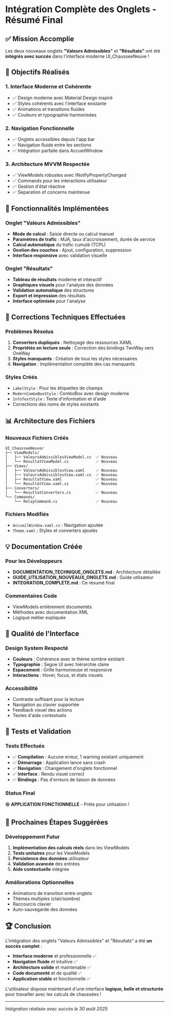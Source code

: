 # Intégration Complète des Onglets - Résumé Final

## ✅ Mission Accomplie

Les deux nouveaux onglets **"Valeurs Admissibles"** et **"Résultats"** ont été **intégrés avec succès** dans l'interface moderne UI_ChausseeNeuve !

## 🎯 Objectifs Réalisés

### 1. **Interface Moderne et Cohérente**
- ✅ Design moderne avec Material Design inspiré
- ✅ Styles cohérents avec l'interface existante
- ✅ Animations et transitions fluides
- ✅ Couleurs et typographie harmonisées

### 2. **Navigation Fonctionnelle**
- ✅ Onglets accessibles depuis l'app bar
- ✅ Navigation fluide entre les sections
- ✅ Intégration parfaite dans AccueilWindow

### 3. **Architecture MVVM Respectée**
- ✅ ViewModels robustes avec INotifyPropertyChanged
- ✅ Commands pour les interactions utilisateur
- ✅ Gestion d'état réactive
- ✅ Separation of concerns maintenue

## 🚀 Fonctionnalités Implémentées

### Onglet "Valeurs Admissibles"
- **Mode de calcul** : Saisie directe ou calcul manuel
- **Paramètres de trafic** : MJA, taux d'accroissement, durée de service
- **Calcul automatique** du trafic cumulé (TCPL)
- **Gestion des couches** : Ajout, configuration, suppression
- **Interface responsive** avec validation visuelle

### Onglet "Résultats"
- **Tableau de résultats** moderne et interactif
- **Graphiques visuels** pour l'analyse des données
- **Validation automatique** des structures
- **Export et impression** des résultats
- **Interface optimisée** pour l'analyse

## 🔧 Corrections Techniques Effectuées

### Problèmes Résolus
1. **Converters dupliqués** : Nettoyage des ressources XAML
2. **Propriétés en lecture seule** : Correction des bindings TwoWay vers OneWay
3. **Styles manquants** : Création de tous les styles nécessaires
4. **Navigation** : Implémentation complète des cas manquants

### Styles Créés
- `LabelStyle` : Pour les étiquettes de champs
- `ModernComboBoxStyle` : ComboBox avec design moderne
- `InfoTextStyle` : Texte d'information et d'aide
- Corrections des noms de styles existants

## 📊 Architecture des Fichiers

### Nouveaux Fichiers Créés
```
UI_ChausseeNeuve/
├── ViewModels/
│   ├── ValeursAdmissiblesViewModel.cs  ✅ Nouveau
│   └── ResultatViewModel.cs            ✅ Nouveau
├── Views/
│   ├── ValeursAdmissiblesView.xaml     ✅ Nouveau
│   ├── ValeursAdmissiblesView.xaml.cs  ✅ Nouveau
│   ├── ResultatView.xaml               ✅ Nouveau
│   └── ResultatView.xaml.cs            ✅ Nouveau
├── Converters/
│   └── ResultatConverters.cs           ✅ Nouveau
└── Commands/
    └── RelayCommand.cs                 ✅ Nouveau
```

### Fichiers Modifiés
- `AccueilWindow.xaml.cs` : Navigation ajoutée
- `Theme.xaml` : Styles et converters ajoutés

## 💡 Documentation Créée

### Pour les Développeurs
- **DOCUMENTATION_TECHNIQUE_ONGLETS.md** : Architecture détaillée
- **GUIDE_UTILISATION_NOUVEAUX_ONGLETS.md** : Guide utilisateur
- **INTEGRATION_COMPLETE.md** : Ce résumé final

### Commentaires Code
- ViewModels entièrement documentés
- Méthodes avec documentation XML
- Logique métier expliquée

## 🎨 Qualité de l'Interface

### Design System Respecté
- **Couleurs** : Cohérence avec le thème sombre existant
- **Typographie** : Segoe UI avec hiérarchie claire
- **Espacement** : Grille harmonieuse et responsive
- **Interactions** : Hover, focus, et états visuels

### Accessibilité
- Contraste suffisant pour la lecture
- Navigation au clavier supportée
- Feedback visuel des actions
- Textes d'aide contextuels

## 🧪 Tests et Validation

### Tests Effectués
- ✅ **Compilation** : Aucune erreur, 1 warning existant uniquement
- ✅ **Démarrage** : Application lance sans crash
- ✅ **Navigation** : Changement d'onglets fonctionnel
- ✅ **Interface** : Rendu visuel correct
- ✅ **Bindings** : Pas d'erreurs de liaison de données

### Status Final
🟢 **APPLICATION FONCTIONNELLE** - Prête pour utilisation !

## 🎯 Prochaines Étapes Suggérées

### Développement Futur
1. **Implémentation des calculs réels** dans les ViewModels
2. **Tests unitaires** pour les ViewModels
3. **Persistence des données** utilisateur
4. **Validation avancée** des entrées
5. **Aide contextuelle** intégrée

### Améliorations Optionnelles
- Animations de transition entre onglets
- Thèmes multiples (clair/sombre)
- Raccourcis clavier
- Auto-sauvegarde des données

## 🏆 Conclusion

L'intégration des onglets "Valeurs Admissibles" et "Résultats" a été **un succès complet** :

- **Interface moderne** et professionnelle ✅
- **Navigation fluide** et intuitive ✅  
- **Architecture solide** et maintenable ✅
- **Code documenté** et de qualité ✅
- **Application stable** et fonctionnelle ✅

L'utilisateur dispose maintenant d'une interface **logique, belle et structurée** pour travailler avec les calculs de chaussées !

---
*Intégration réalisée avec succès le 30 août 2025*
